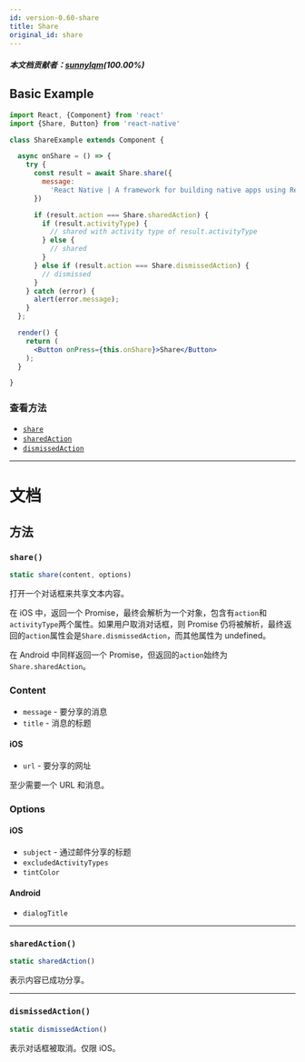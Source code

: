 ```yaml
---
id: version-0.60-share
title: Share
original_id: share
---
```


##### 本文档贡献者：[sunnylqm](https://github.com/search?q=sunnylqm%40qq.com+in%3Aemail&type=Users)(100.00%)

## Basic Example

```jsx
import React, {Component} from 'react'
import {Share, Button} from 'react-native'

class ShareExample extends Component {

  async onShare = () => {
    try {
      const result = await Share.share({
        message:
          'React Native | A framework for building native apps using React',
      })

      if (result.action === Share.sharedAction) {
        if (result.activityType) {
          // shared with activity type of result.activityType
        } else {
          // shared
        }
      } else if (result.action === Share.dismissedAction) {
        // dismissed
      }
    } catch (error) {
      alert(error.message);
    }
  };

  render() {
    return (
      <Button onPress={this.onShare}>Share</Button>
    );
  }

}
```

### 查看方法

- [`share`](share.md#share)
- [`sharedAction`](share.md#sharedaction)
- [`dismissedAction`](share.md#dismissedaction)

---

# 文档

## 方法

### `share()`

```jsx
static share(content, options)
```

打开一个对话框来共享文本内容。

在 iOS 中，返回一个 Promise，最终会解析为一个对象，包含有`action`和`activityType`两个属性。如果用户取消对话框，则 Promise 仍将被解析，最终返回的`action`属性会是`Share.dismissedAction`，而其他属性为 undefined。</p>

在 Android 中同样返回一个 Promise，但返回的`action`始终为`Share.sharedAction`。

### Content

- `message` - 要分享的消息
- `title` - 消息的标题

#### iOS

- `url` - 要分享的网址

至少需要一个 URL 和消息。

### Options

#### iOS

- `subject` - 通过邮件分享的标题
- `excludedActivityTypes`
- `tintColor`

#### Android

- `dialogTitle`

---

### `sharedAction()`

```jsx
static sharedAction()
```

表示内容已成功分享。

---

### `dismissedAction()`

```jsx
static dismissedAction()
```

表示对话框被取消。仅限 iOS。
